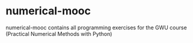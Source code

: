 numerical-mooc
==============

numerical-mooc contains all programming exercises for the GWU course (Practical Numerical Methods with Python)
